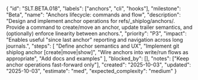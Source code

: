 {
  "id": "SLT.BETA.018",
  "labels": ["anchors", "cli", "hooks"],
  "milestone": "Beta",
  "name": "Anchors lifecycle: commands and flow",
  "description": "Design and implement anchor operations for refs/_shiplog/anchors/<env>. Provide a command to create/move an anchor, update trailer semantics, and (optionally) enforce linearity between anchors.",
  "priority": "P3",
  "impact": "Enables useful \"since last anchor\" reporting and navigation across long journals.",
  "steps": [
    "Define anchor semantics and UX",
    "Implement git shiplog anchor [create|move|show]",
    "Wire anchors into write/run flows as appropriate",
    "Add docs and examples"
  ],
  "blocked_by": [],
  "notes": ["Keep anchor operations fast-forward only"],
  "created": "2025-10-03",
  "updated": "2025-10-03",
  "estimate": "med",
  "expected_complexity": "medium"
}

